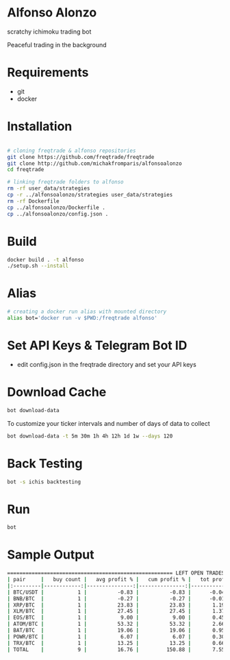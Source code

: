 # Alfonso Alonzo

scratchy ichimoku trading bot

Peaceful trading in the background

# Requirements

- git
- docker

# Installation

```bash

# cloning freqtrade & alfonso repositories
git clone https://github.com/freqtrade/freqtrade
git clone http://github.com/michakfromparis/alfonsoalonzo
cd freqtrade

# linking freqtrade folders to alfonso
rm -rf user_data/strategies
cp -r ../alfonsoalonzo/strategies user_data/strategies 
rm -rf Dockerfile
cp ../alfonsoalonzo/Dockerfile .
cp ../alfonsoalonzo/config.json .
```

# Build

```bash
docker build . -t alfonso
./setup.sh --install
```

# Alias

```bash
# creating a docker run alias with mounted directory
alias bot='docker run -v $PWD:/freqtrade alfonso'
```

# Set API Keys & Telegram Bot ID

- edit config.json in the freqtrade directory and set your API keys

# Download Cache

```bash
bot download-data
```
To customize your ticker intervals and number of days of data to collect

```bash
bot download-data -t 5m 30m 1h 4h 12h 1d 1w --days 120
```

# Back Testing

```bash
bot -s ichis backtesting
```

# Run

```bash
bot
```


# Sample Output

```bash
====================================================== LEFT OPEN TRADES REPORT ======================================================
| pair     |   buy count |   avg profit % |   cum profit % |   tot profit BTC |   tot profit % | avg duration      |   profit |   loss |
|:---------|------------:|---------------:|---------------:|-----------------:|---------------:|:------------------|---------:|-------:|
| BTC/USDT |           1 |          -0.83 |          -0.83 |      -0.04178338 |          -0.08 | 7:45:00           |        0 |      1 |
| BNB/BTC  |           1 |          -0.27 |          -0.27 |      -0.01343118 |          -0.03 | 2 days, 1:10:00   |        0 |      1 |
| XRP/BTC  |           1 |          23.83 |          23.83 |       1.19253846 |           2.38 | 20 days, 22:10:00 |        1 |      0 |
| XLM/BTC  |           1 |          27.45 |          27.45 |       1.37404973 |           2.75 | 12 days, 10:15:00 |        1 |      0 |
| EOS/BTC  |           1 |           9.00 |           9.00 |       0.45056559 |           0.90 | 22 days, 23:05:00 |        1 |      0 |
| ATOM/BTC |           1 |          53.32 |          53.32 |       2.66883663 |           5.33 | 21 days, 12:40:00 |        1 |      0 |
| BAT/BTC  |           1 |          19.06 |          19.06 |       0.95383721 |           1.91 | 20 days, 18:15:00 |        1 |      0 |
| POWR/BTC |           1 |           6.07 |           6.07 |       0.30391867 |           0.61 | 2 days, 1:40:00   |        1 |      0 |
| TRX/BTC  |           1 |          13.25 |          13.25 |       0.66308511 |           1.32 | 21 days, 7:25:00  |        1 |      0 |
| TOTAL    |           9 |          16.76 |         150.88 |       7.55161684 |          15.09 | 13 days, 19:36:00 |        7 |      2 |

```
